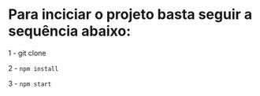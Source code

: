 # Para inciciar o projeto basta seguir a sequência abaixo:
1 - git clone 

2 - `npm install`

3 - `npm start`

